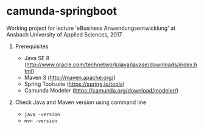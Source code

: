 camunda-springboot
==================

Working project for lecture 'eBusiness Anwendungsentwicklung' at Ansbach University of Applied Sciences, 2017

1) Prerequisites
   - Java SE 8 (http://www.oracle.com/technetwork/java/javase/downloads/index.html)
   - Maven 3 (http://maven.apache.org/)
   - Spring Toolsuite (https://spring.io/tools)
   - Camunda Modeler (https://camunda.org/download/modeler/)
   
2) Check Java and Maven version using command line
   - `java -version`
   - `mvn -version`